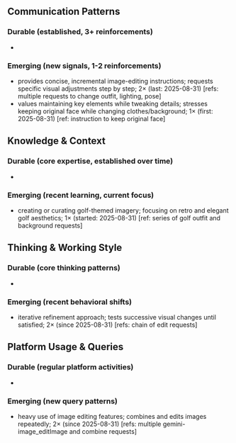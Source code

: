 ## Communication Patterns
### Durable (established, 3+ reinforcements)
- 

### Emerging (new signals, 1-2 reinforcements)
- provides concise, incremental image-editing instructions; requests specific visual adjustments step by step; 2× (last: 2025-08-31) [refs: multiple requests to change outfit, lighting, pose]
- values maintaining key elements while tweaking details; stresses keeping original face while changing clothes/background; 1× (first: 2025-08-31) [ref: instruction to keep original face]

## Knowledge & Context
### Durable (core expertise, established over time)
- 

### Emerging (recent learning, current focus)  
- creating or curating golf-themed imagery; focusing on retro and elegant golf aesthetics; 1× (started: 2025-08-31) [ref: series of golf outfit and background requests]

## Thinking & Working Style
### Durable (core thinking patterns)
- 

### Emerging (recent behavioral shifts)
- iterative refinement approach; tests successive visual changes until satisfied; 2× (since 2025-08-31) [refs: chain of edit requests]

## Platform Usage & Queries
### Durable (regular platform activities)
- 

### Emerging (new query patterns)
- heavy use of image editing features; combines and edits images repeatedly; 2× (since 2025-08-31) [refs: multiple gemini-image_editImage and combine requests]